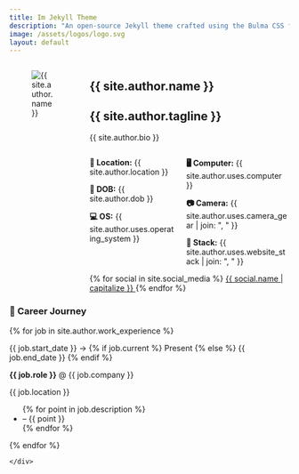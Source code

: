 ```yaml
---
title: Im Jekyll Theme
description: "An open-source Jekyll theme crafted using the Bulma CSS framework. This theme utilizes Bulma SCSS, making it incredibly easy to customize and adapt to your specific needs. With over 7 layouts and 10+ collections"
image: /assets/logos/logo.svg
layout: default
---
```



<section class="hero is-fullheight-with-navbar is-dark is-bold">
  <div class="hero-body">
    <div class="container">
      <div class="columns is-vcentered is-multiline">
        <!-- Profile Image -->
        <div class="column is-4-tablet is-3-desktop has-text-centered">
          <figure class="image is-1by1 is-inline-block">
            <img class="is-rounded" src="{{ site.author.image }}" alt="{{ site.author.name }}">
          </figure>
        </div>
        <!-- Intro & Bio -->
        <div class="column is-8-tablet is-9-desktop">
          <h1 class="title is-2 has-text-white">{{ site.author.name }}</h1>
          <h2 class="subtitle is-4 has-text-light">{{ site.author.tagline }}</h2>
          <p class="has-text-grey-lighter mb-4">
            {{ site.author.bio }}
          </p>
          <!-- Quick Stats / Setup -->
          <div class="columns is-mobile is-multiline is-variable is-1 mb-4">
            <div class="column is-6-mobile is-4-tablet">
              <p><strong>📍 Location:</strong> {{ site.author.location }}</p>
              <p><strong>🎂 DOB:</strong> {{ site.author.dob }}</p>
              <p><strong>💻 OS:</strong> {{ site.author.uses.operating_system }}</p>
            </div>
            <div class="column is-6-mobile is-4-tablet">
              <p><strong>🖥️ Computer:</strong> {{ site.author.uses.computer }}</p>
              <p><strong>📷 Camera:</strong> {{ site.author.uses.camera_gear | join: ", " }}</p>
              <p><strong>🧠 Stack:</strong> {{ site.author.uses.website_stack | join: ", " }}</p>
            </div>
          </div>
          <!-- Social Media -->
          <div class="buttons">
            {% for social in site.social_media %}
              <a class="button is-small is-link is-outlined" href="{{ social.url }}" target="_blank">
                <span class="icon"><i class="{{ social.icon }}"></i></span>
                <span>{{ social.name | capitalize }}</span>
              </a>
            {% endfor %}
          </div>
        </div>
      </div>
      <!-- Career Timeline -->
      <div class="section">
        <h3 class="title is-4 has-text-white">🚀 Career Journey</h3>
        <div class="timeline is-centered">
          {% for job in site.author.work_experience %}
            <div class="timeline-item">
              <div class="timeline-marker is-icon">
                <i class="ph-duotone ph-briefcase"></i>
              </div>
              <div class="timeline-content">
                <p class="heading has-text-grey-light">
                  {{ job.start_date }} → 
                  {% if job.current %} Present {% else %} {{ job.end_date }} {% endif %}
                </p>
                <p><strong>{{ job.role }}</strong> @ {{ job.company }}</p>
                <p class="is-size-7 has-text-grey-lighter">{{ job.location }}</p>
                <ul class="is-size-7 mt-2">
                  {% for point in job.description %}
                    <li>– {{ point }}</li>
                  {% endfor %}
                </ul>
              </div>
            </div>
          {% endfor %}
        </div>
      </div>

    </div>
  </div>
</section>

